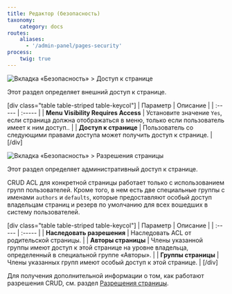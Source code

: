 ```yaml
---
title: Редактор (безопасность)
taxonomy:
    category: docs
routes:
    aliases:
      - '/admin-panel/pages-security'
process:
    twig: true
---
```


![Вкладка «Безопасность» > Доступ к странице](page-security.png?width=2030&classes=shadow)

Этот раздел определяет внешний доступ к странице.

[div class="table table-striped table-keycol"]
| Параметр                              | Описание |
| :-----                                | :----- |
| **Menu Visibility Requires Access**   | Установите значение `Yes`, если страница должна отображаться в меню, только если пользователь имеет к ним доступ.. |
| **Доступ к странице**                 | Пользователь со следующими правами доступа может получить доступ к странице. |
[/div]

![Вкладка «Безопасность» > Разрешения страницы](page-security.png?width=2030&classes=shadow)

Этот раздел определяет административный доступ к странице.

CRUD ACL для конкретной страницы работает только с использованием групп пользователей. Кроме того, в нем есть две специальные группы с именами `authors` и `defaults`, которые предоставляют особый доступ владельцам страниц и резерв по умолчанию для всех вошедших в систему пользователей.

[div class="table table-striped table-keycol"]
| Параметр                      | Описание |
| :-----                        | :----- |
| **Наследовать разрешения**    | Наследовать ACL от родительской страницы. |
| **Авторы страницы**           | Члены указанной группы имеют доступ к этой странице на уровне владельца, определенный в специальной группе «Авторы». |
| **Группы страницы**           | Члены указанных групп имеют особый доступ к этой странице. |
[/div]

Для получения дополнительной информации о том, как работают разрешения CRUD, см. раздел [Разрешения страницы](/admin-panel/page/permissions).
